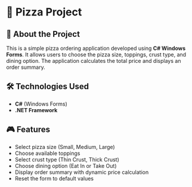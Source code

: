 # 🍕 Pizza Project

## 📌 About the Project
This is a simple pizza ordering application developed using **C# Windows Forms**. It allows users to choose the pizza size, toppings, crust type, and dining option. The application calculates the total price and displays an order summary.

## 🛠 Technologies Used
- **C#** (Windows Forms)
- **.NET Framework**

## 🎮 Features
- Select pizza size (Small, Medium, Large)
- Choose available toppings
- Select crust type (Thin Crust, Thick Crust)
- Choose dining option (Eat In or Take Out)
- Display order summary with dynamic price calculation
- Reset the form to default values




